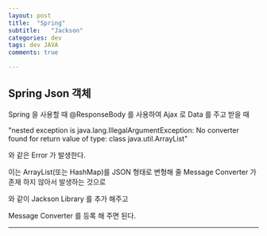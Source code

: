 ```yaml
---
layout: post
title:  "Spring"
subtitle:   "Jackson"
categories: dev
tags: dev JAVA
comments: true

---
```


## Spring Json 객체

Spring 을 사용할 때 @ResponseBody 를 사용하여 Ajax 로 Data 를 주고 받을 때 

"nested exception is java.lang.IllegalArgumentException: No converter found for return value of type: class java.util.ArrayList"

와 같은 Error 가 발생한다.

이는 ArrayList(또는 HashMap)를 JSON 형태로 변형해 줄 Message Converter 가 존재 하지 않아서 발생하는 것으로 

<script src="https://gist.github.com/poorwolf01/4476b5ddf1671e80f2eb83e85ff36a98.js"></script>

와 같이 Jackson Library 를 추가 해주고 


<script src="https://gist.github.com/poorwolf01/78b52c087e985eaab57a3a8aaddd34e9.js"></script>

Message Converter 를 등록 해 주면 된다. 


---

